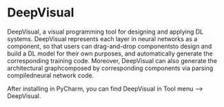 # DeepVisual

DeepVisual, a visual programming tool for designing and applying DL systems. DeepVisual represents each layer in neural networks as a  component, so that users can drag-and-drop  componentsto design and build a DL model for their own purposes, and automatically generate the corresponding training code. Moreover, DeepVisual can also generate the architectural graphcomposed by corresponding components via  parsing compiledneural network code. 

After installing in PyCharm, you can find DeepVisual in Tool menu --> DeepVisual.
